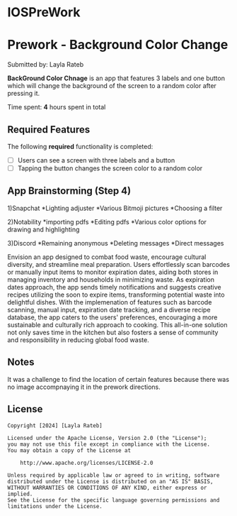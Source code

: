 # IOSPreWork

# Prework - Background Color Change

Submitted by: Layla Rateb

**BackGround Color Chnage** is an app that features 3 labels and one button which will change the background of the screen to a random color after pressing it. 

Time spent: **4** hours spent in total

## Required Features

The following **required** functionality is completed:

- [ ] Users can see a screen with three labels and a button
- [ ] Tapping the button changes the screen color to a random color

## App Brainstorming (Step 4)

1)Snapchat
*Lighting adjuster
*Various Bitmoji pictures
*Choosing a filter 

2)Notability
*importing pdfs
*Editing pdfs
*Various color options for drawing and highlighting 

3)Discord
*Remaining anonymous
*Deleting messages
*Direct messages

Envision an app designed to combat food waste, encourage cultural diversity, and streamline meal preparation. Users effortlessly scan barcodes or manually input items to monitor expiration dates, aiding both stores in managing inventory and households in minimizing waste. As expiration dates approach, the app sends timely notifications and suggests creative recipes utilizing the soon to expire items, transforming potential waste into delightful dishes. With the implemenation of features such as barcode scanning, manual input, expiration date tracking, and a diverse recipe database, the app caters to the users' preferences, encouraging a more sustainable and culturally rich approach to cooking. This all-in-one solution not only saves time in the kitchen but also fosters a sense of community and responsibility in reducing global food waste.

## Notes

It was a challenge to find the location of certain features because there was no image accompnaying it in the prework directions.

## License

    Copyright [2024] [Layla Rateb]

    Licensed under the Apache License, Version 2.0 (the "License");
    you may not use this file except in compliance with the License.
    You may obtain a copy of the License at

        http://www.apache.org/licenses/LICENSE-2.0

    Unless required by applicable law or agreed to in writing, software
    distributed under the License is distributed on an "AS IS" BASIS,
    WITHOUT WARRANTIES OR CONDITIONS OF ANY KIND, either express or implied.
    See the License for the specific language governing permissions and
    limitations under the License.













